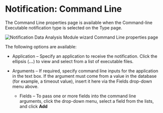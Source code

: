 # Notification: Command Line

The Command Line properties page is available when the Command-line Executable notification type is selected on the Type page.

![Notification Data Analysis Module wizard Command Line properties page](/img/product_docs/accessanalyzer/accessanalyzer/enterpriseauditor/admin/analysis/notification/commandline.png)

The following options are available:

- Application – Specify an application to receive the notification. Click the ellipsis (__…__) to view and select from a list of executable files.
- Arguments – If required, specify command line inputs for the application in the text box. If the argument must come from a value in the database (for example, a timeout value), insert it here via the Fields drop-down menu above.

  - Fields – To pass one or more fields into the command line arguments, click the drop-down menu, select a field from the lists, and click __Add__
